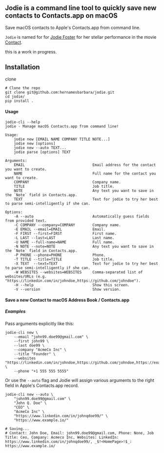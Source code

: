 ## Jodie is a command line tool to quickly save new contacts to Contacts.app on macOS

Save macOS contacts to Apple's Contacts.app from command line.

`Jodie` is named for for [Jodie Foster](https://en.wikipedia.org/wiki/Jodie_Foster) for her stellar performance in the movie[ Contact](<https://en.wikipedia.org/wiki/Contact_(1997_American_film)>).

this is a work in progress.

## Installation

clone 

```
# Clone the repo
git clone git@github.com:hernamesbarbara/jodie.git
cd jodie/
pip install .
```

#### Usage

```
jodie-cli --help
jodie - Manage macOS Contacts.app from command line!

Usage:
    jodie new [EMAIL NAME COMPANY TITLE NOTE...]
    jodie new [options]
    jodie new --auto TEXT...
    jodie parse [options] TEXT

Arguments:
    EMAIL                               Email address for the contact you want to create.
    NAME                                Full name for the contact you want to create.
    COMPANY                             Company name.
    TITLE                               Job title.
    NOTE                                Any text you want to save in the `Note` field in Contacts.app.
    TEXT                                Text for jodie to try her best to parse semi-intelligently if she can.

Options:
    -A --auto                           Automatically guess fields from provided text.
    -C COMPANY --company=COMPANY        Company name.
    -E EMAIL --email=EMAIL              Email.
    -F FIRST --first=FIRST              First name.
    -L LAST --last=LAST                 Last name.
    -U NAME --full-name=NAME            Full name.
    -N NOTE --note=NOTE                 Any text you want to save in the `Note` field in Contacts.app.
    -P PHONE --phone=PHONE              Phone.
    -T TITLE --title=TITLE              Job title.
    -X TEXT  --text=TEXT                Text for jodie to try her best to parse semi-intelligently if she can.
    -W WEBSITES --websites=WEBSITES     Comma-separated list of websites/URLs (e.g. "https://linkedin.com/in/johndoe,https://github.com/johndoe").
    -H --help                           Show this screen.
    -V --version                        Show version.

```

#### Save a new Contact to macOS Address Book / Contacts.app


##### Examples

Pass arguments explicitly like this:

```
jodie-cli new \
    --email "john99.doe99@gmail.com" \
    --first john99 \
    --last doe99 \
    --company "AcmeCo Inc" \
    --title "Founder" \
    --websites "https://linkedin.com/in/johndoe,https://github.com/johndoe,https://example.com" \
    --phone "+1 555 555 5555"

```


Or use the `--auto` flag and Jodie will assign various arguments to the right field in Apple's Contacts.app record.

```
jodie-cli new --auto \
    "john99.doe99@gmail.com" \
    "John Q. Doe" \
    "CEO" \
    "AcmeCo Inc" \
    "https://www.linkedin.com/in/johnqdoe99/" \
    "https://www.example.io/"

# Saving...
# Contact: John Doe, Email: john99.doe99@gmail.com, Phone: None, Job Title: Ceo, Company: Acmeco Inc, Websites: LinkedIn: https://www.linkedin.com/in/johnqdoe99/, _$!<HomePage>!$_: https://www.example.io/

```
